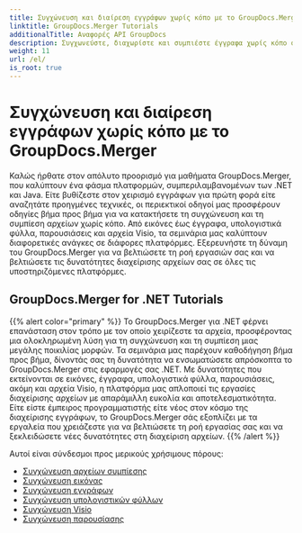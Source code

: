 ```yaml
---
title: Συγχώνευση και διαίρεση εγγράφων χωρίς κόπο με το GroupDocs.Merger
linktitle: GroupDocs.Merger Tutorials
additionalTitle: Αναφορές API GroupDocs
description: Συγχωνεύστε, διαχωρίστε και συμπιέστε έγγραφα χωρίς κόπο σε πλατφόρμες .NET και Java με τους ειδικούς μας οδηγούς για το GroupDocs.Merger. Ξεκλειδώστε απρόσκοπτη διαχείριση αρχείων!
weight: 11
url: /el/
is_root: true
---
```


# Συγχώνευση και διαίρεση εγγράφων χωρίς κόπο με το GroupDocs.Merger


Καλώς ήρθατε στον απόλυτο προορισμό για μαθήματα GroupDocs.Merger, που καλύπτουν ένα φάσμα πλατφορμών, συμπεριλαμβανομένων των .NET και Java. Είτε βυθίζεστε στον χειρισμό εγγράφων για πρώτη φορά είτε αναζητάτε προηγμένες τεχνικές, οι περιεκτικοί οδηγοί μας προσφέρουν οδηγίες βήμα προς βήμα για να κατακτήσετε τη συγχώνευση και τη συμπίεση αρχείων χωρίς κόπο. Από εικόνες έως έγγραφα, υπολογιστικά φύλλα, παρουσιάσεις και αρχεία Visio, τα σεμινάρια μας καλύπτουν διαφορετικές ανάγκες σε διάφορες πλατφόρμες. Εξερευνήστε τη δύναμη του GroupDocs.Merger για να βελτιώσετε τη ροή εργασιών σας και να βελτιώσετε τις δυνατότητες διαχείρισης αρχείων σας σε όλες τις υποστηριζόμενες πλατφόρμες.

## GroupDocs.Merger for .NET Tutorials
{{% alert color="primary" %}}
Το GroupDocs.Merger για .NET φέρνει επανάσταση στον τρόπο με τον οποίο χειρίζεστε τα αρχεία, προσφέροντας μια ολοκληρωμένη λύση για τη συγχώνευση και τη συμπίεση μιας μεγάλης ποικιλίας μορφών. Τα σεμινάρια μας παρέχουν καθοδήγηση βήμα προς βήμα, δίνοντάς σας τη δυνατότητα να ενσωματώσετε απρόσκοπτα το GroupDocs.Merger στις εφαρμογές σας .NET. Με δυνατότητες που εκτείνονται σε εικόνες, έγγραφα, υπολογιστικά φύλλα, παρουσιάσεις, ακόμη και αρχεία Visio, η πλατφόρμα μας απλοποιεί τις εργασίες διαχείρισης αρχείων με απαράμιλλη ευκολία και αποτελεσματικότητα. Είτε είστε έμπειρος προγραμματιστής είτε νέος στον κόσμο της διαχείρισης εγγράφων, το GroupDocs.Merger σάς εξοπλίζει με τα εργαλεία που χρειάζεστε για να βελτιώσετε τη ροή εργασίας σας και να ξεκλειδώσετε νέες δυνατότητες στη διαχείριση αρχείων.
{{% /alert %}}

Αυτοί είναι σύνδεσμοι προς μερικούς χρήσιμους πόρους:
 
- [Συγχώνευση αρχείων συμπίεσης](./net/merge-compress-files/)
- [Συγχώνευση εικόνας](./net/image-merging/)
- [Συγχώνευση εγγράφων](./net/document-merging/)
- [Συγχώνευση υπολογιστικών φύλλων](./net/spreadsheet-merging/)
- [Συγχώνευση Visio](./net/visio-merging/)
- [Συγχώνευση παρουσίασης](./net/presentation-merging/)




